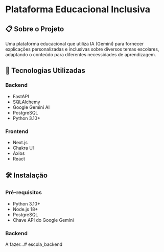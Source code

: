 # Plataforma Educacional Inclusiva

## 📋 Sobre o Projeto
Uma plataforma educacional que utiliza IA (Gemini) para fornecer explicações personalizadas e inclusivas sobre diversos temas escolares, adaptando o conteúdo para diferentes necessidades de aprendizagem.

## 🚀 Tecnologias Utilizadas

### Backend
- FastAPI
- SQLAlchemy
- Google Gemini AI
- PostgreSQL
- Python 3.10+

### Frontend
- Next.js
- Chakra UI
- Axios
- React

## 🛠️ Instalação

### Pré-requisitos
- Python 3.10+
- Node.js 18+
- PostgreSQL
- Chave API do Google Gemini

### Backend 
   A fazer...#   e s c o l a _ b a c k e n d  
 